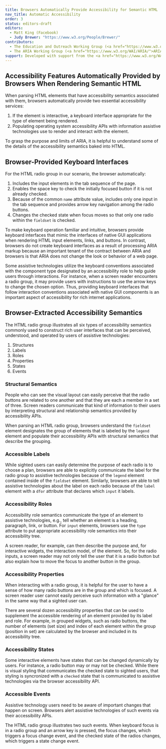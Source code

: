 ```yaml
---
title: Browsers Automatically Provide Accessibility for Semantic HTML
nav_title: Automatic Accessibility
order: 3
status: editors-draft
editors:
  - Matt King (Facebook)
  - Judy Brewer: "https://www.w3.org/People/Brewer/"
contributors:
  - The Education and Outreach Working Group (<a href="https://www.w3.org/WAI/EO/">EOWG</a>)
  - The ARIA Working Group (<a href="https://www.w3.org/WAI/ARIA/">ARIA</a>)
support: Developed with support from the <a href="https://www.w3.org/WAI/WCAGTA/">U.S. Access Board, WCAG TA Project, Task 2</a>.
---
```


## Accessibility Features Automatically Provided by Browsers When Rendering Semantic HTML

When parsing HTML elements that have accessibility semantics associated with them, browsers automatically provide two essential accessibility services:

1. If the element is interactive, a keyboard interface appropriate for the type of element being rendered.
2. Populating operating system accessibility APIs with information assistive technologies use to render and interact with the element.

To grasp the purpose and limits of ARIA, it is helpful to understand some of the details of the accessibility semantics baked into HTML. 

## Browser-Provided Keyboard Interfaces

For the HTML radio group in our scenario, the browser automatically:

1. Includes the input elements in the tab sequence of the page.
2. Enables the space key to check the initially focused button if it is not already checked.
3. Because of the common `name` attribute value, includes only one input in the tab sequence and provides arrow key navigation among the radio buttons.
4. Changes the checked state when focus moves so that only one radio within the `fieldset` is checked.

To make keyboard operation familiar and intuitive, browsers provide keyboard interfaces that mimic the interfaces of native GUI applications when rendering HTML input elements, links, and buttons.
In contrast, browsers do not create keyboard interfaces as a result of processing ARIA markup because an important tenant of the contract between ARIA and browsers is that ARIA does not change the look or behavior of a web page. 

Some assistive technologies utilize the keyboard conventions associated with the component type designated by an accessibility role to help guide users through interactions.
For instance, when a screen reader encounters a radio group, it may provide users with instructions to use the arrow keys to change the chosen option.
Thus, providing keyboard interfaces that follow interaction conventions associated with native GUI components is an important aspect of accessibility for rich internet applications.

## Browser-Extracted Accessibility Semantics

The HTML radio group illustrates all six types of accessibility semantics commonly used to construct rich user interfaces that can be perceived, understood, and operated by users of assistive technologies:

1. Structures
2. Labels
3. Roles
4. Properties
5. States
6. Events

### Structural Semantics

People who can see the visual layout can easily perceive that the radio buttons are related to one another and that they are each a member in a set of three.
Screen readers communicate that kind of information to their users by interpreting structural and relationship semantics provided by accessibility APIs.

When parsing an HTML radio group, 
browsers understand the `fieldset` element designates the group of elements that is labeled by the `legend` element 
and populate their accessibility APIs with structural semantics that describe the grouping. 

### Accessible Labels

While sighted users can easily determine the purpose of each radio is to choose a plan, browsers are able to explicitly communicate the label for the radio group to assistive technologies because of the `legend` element contained inside of the `fieldset` element. 
Similarly, browsers are able to tell assistive technologies about the label on each radio because of the `label` element with a `dfor` attribute that declares which `input` it labels.

### Accessibility Roles

Accessibility role semantics communicate the type of an element to assistive technologies, e.g., tell whether an element is a heading, paragraph, link, or button.
For `input` elements, browsers use the `type` attribute to put appropriate accessibility role semantics into their accessibility tree. 

A screen reader, for example, can then describe the purpose and, for interactive widgets, the interaction model, of the element. 
So, for the radio inputs, a screen reader may not only tell the user that it is a radio button but also explain how to move the focus to another button in the group.

### Accessibility Properties

When interacting with a radio group, it is helpful for the user to have a sense of how many radio buttons are in the group and which is focused. 
A screen reader user cannot easily perceive such information with a "glance" in the same way that a sighted user can.

There are several dozen accessibility properties that can be used to supplement the accessible rendering of an element provided by its label and role. 
For example, in grouped widgets, such as radio buttons, the number of elements (set size) and index of each element within the group (position in set) are calculated by the browser and included in its accessibility tree. 

### Accessibility States

Some interactive elements have states that can be changed dynamically by users. 
For instance, a radio button may or may not be checked. 
While there is visual styling that communicates the checked state to sighted users, that styling is syncronized with a `checked` state that is communicated to assistive technologies via the browser accessibility API.

### Accessible Events

Assistive technology users need to be aware of important changes that happen on screen. 
Browsers alert assistive technologies of such events via their accessibility APIs.

The HTML radio group illustrates two such events. 
When keyboard focus is in a radio group and an arrow key is pressed, the focus changes, which triggers a focus change event, and the checked state of the radios changes, which triggers a state change event.
